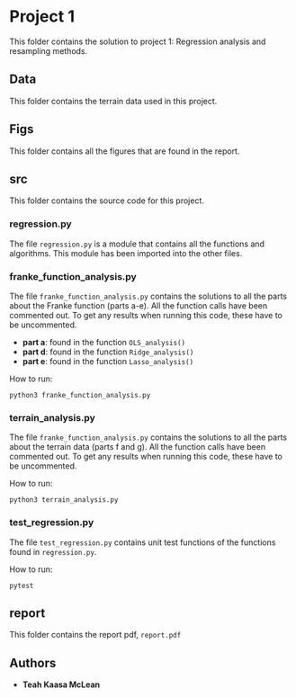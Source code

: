 # Project 1

This folder contains the solution to project 1: Regression analysis and resampling methods.

## Data

This folder contains the terrain data used in this project.

## Figs

This folder contains all the figures that are found in the report.

## src

This folder contains the source code for this project.

### regression.py

The file `regression.py` is a module that contains all the functions and algorithms. This module has been imported into the other files.

### franke_function_analysis.py

The file `franke_function_analysis.py` contains the solutions to all the parts about the Franke function (parts a-e).
All the function calls have been commented out. To get any results when running this code, these have to be uncommented.

* **part a**: found in the function `OLS_analysis()`
* **part d**: found in the function `Ridge_analysis()`
* **part e**: found in the function `Lasso_analysis()` 

How to run:

```
python3 franke_function_analysis.py
```

### terrain_analysis.py

The file `franke_function_analysis.py` contains the solutions to all the parts about the terrain data (parts f and g).
All the function calls have been commented out. To get any results when running this code, these have to be uncommented.

How to run:

```
python3 terrain_analysis.py
```

### test_regression.py

The file `test_regression.py` contains unit test functions of the functions found in `regression.py`.

How to run:

```
pytest
```

## report

This folder contains the report pdf, `report.pdf`

## Authors

* **Teah Kaasa McLean**
